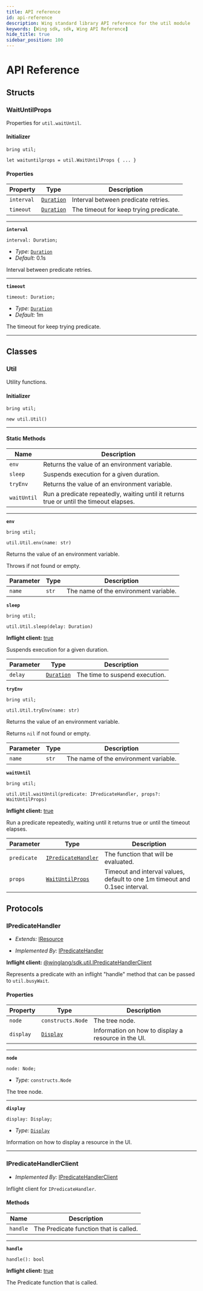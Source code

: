 ```yaml
---
title: API reference
id: api-reference
description: Wing standard library API reference for the util module
keywords: [Wing sdk, sdk, Wing API Reference]
hide_title: true
sidebar_position: 100
---
```


<!-- This file is automatically generated. Do not edit manually. -->

# API Reference <a name="API Reference" id="api-reference"></a>


## Structs <a name="Structs" id="Structs"></a>

### WaitUntilProps <a name="WaitUntilProps" id="@winglang/sdk.util.WaitUntilProps"></a>

Properties for `util.waitUntil`.

#### Initializer <a name="Initializer" id="@winglang/sdk.util.WaitUntilProps.Initializer"></a>

```wing
bring util;

let waituntilprops = util.WaitUntilProps { ... }
```

#### Properties <a name="Properties" id="Properties"></a>

| **Property** | **Type** | **Description** |
| --- | --- | --- |
| <code>interval</code> | <code><a href="#@winglang/sdk.std.Duration">Duration</a></code> | Interval between predicate retries. |
| <code>timeout</code> | <code><a href="#@winglang/sdk.std.Duration">Duration</a></code> | The timeout for keep trying predicate. |

---

**<code>interval</code>**
```wing
interval: Duration;
```

- *Type:* <code><a href="#@winglang/sdk.std.Duration">Duration</a></code>
- *Default:* 0.1s

Interval between predicate retries.

---

**<code>timeout</code>**
```wing
timeout: Duration;
```

- *Type:* <code><a href="#@winglang/sdk.std.Duration">Duration</a></code>
- *Default:* 1m

The timeout for keep trying predicate.

---

## Classes <a name="Classes" id="Classes"></a>

### Util <a name="Util" id="@winglang/sdk.util.Util"></a>

Utility functions.

#### Initializer <a name="Initializer" id="@winglang/sdk.util.Util.Initializer"></a>

```wing
bring util;

new util.Util()
```

---


#### Static Methods <a name="Static Methods" id="Static Methods"></a>

| **Name** | **Description** |
| --- | --- |
| <code>env</code> | Returns the value of an environment variable. |
| <code>sleep</code> | Suspends execution for a given duration. |
| <code>tryEnv</code> | Returns the value of an environment variable. |
| <code>waitUntil</code> | Run a predicate repeatedly, waiting until it returns true or until the timeout elapses. |

---

**<code>env</code>**
```wing
bring util;

util.Util.env(name: str)
```

Returns the value of an environment variable.

Throws if not found or empty.

| **Parameter** | **Type** | **Description** |
| --- | --- | --- |
| <code>name</code> | <code>str</code> | The name of the environment variable. |

**<code>sleep</code>**
```wing
bring util;

util.Util.sleep(delay: Duration)
```

**Inflight client:** [true](#true)

Suspends execution for a given duration.

| **Parameter** | **Type** | **Description** |
| --- | --- | --- |
| <code>delay</code> | <code><a href="#@winglang/sdk.std.Duration">Duration</a></code> | The time to suspend execution. |

**<code>tryEnv</code>**
```wing
bring util;

util.Util.tryEnv(name: str)
```

Returns the value of an environment variable.

Returns `nil` if not found or empty.

| **Parameter** | **Type** | **Description** |
| --- | --- | --- |
| <code>name</code> | <code>str</code> | The name of the environment variable. |

**<code>waitUntil</code>**
```wing
bring util;

util.Util.waitUntil(predicate: IPredicateHandler, props?: WaitUntilProps)
```

**Inflight client:** [true](#true)

Run a predicate repeatedly, waiting until it returns true or until the timeout elapses.

| **Parameter** | **Type** | **Description** |
| --- | --- | --- |
| <code>predicate</code> | <code><a href="#@winglang/sdk.util.IPredicateHandler">IPredicateHandler</a></code> | The function that will be evaluated. |
| <code>props</code> | <code><a href="#@winglang/sdk.util.WaitUntilProps">WaitUntilProps</a></code> | Timeout and interval values, default to one 1m timeout and 0.1sec interval. |



## Protocols <a name="Protocols" id="Protocols"></a>

### IPredicateHandler <a name="IPredicateHandler" id="@winglang/sdk.util.IPredicateHandler"></a>

- *Extends:* <a href="#@winglang/sdk.std.IResource">IResource</a>

- *Implemented By:* <a href="#@winglang/sdk.util.IPredicateHandler">IPredicateHandler</a>

**Inflight client:** [@winglang/sdk.util.IPredicateHandlerClient](#@winglang/sdk.util.IPredicateHandlerClient)

Represents a predicate with an inflight "handle" method that can be passed to `util.busyWait`.


#### Properties <a name="Properties" id="Properties"></a>

| **Property** | **Type** | **Description** |
| --- | --- | --- |
| <code>node</code> | <code>constructs.Node</code> | The tree node. |
| <code>display</code> | <code><a href="#@winglang/sdk.std.Display">Display</a></code> | Information on how to display a resource in the UI. |

---

**<code>node</code>**
```wing
node: Node;
```

- *Type:* <code>constructs.Node</code>

The tree node.

---

**<code>display</code>**
```wing
display: Display;
```

- *Type:* <code><a href="#@winglang/sdk.std.Display">Display</a></code>

Information on how to display a resource in the UI.

---

### IPredicateHandlerClient <a name="IPredicateHandlerClient" id="@winglang/sdk.util.IPredicateHandlerClient"></a>

- *Implemented By:* <a href="#@winglang/sdk.util.IPredicateHandlerClient">IPredicateHandlerClient</a>

Inflight client for `IPredicateHandler`.

#### Methods <a name="Methods" id="Methods"></a>

| **Name** | **Description** |
| --- | --- |
| <code>handle</code> | The Predicate function that is called. |

---

**<code>handle</code>**
```wing
handle(): bool
```

**Inflight client:** [true](#true)

The Predicate function that is called.


